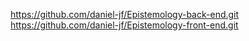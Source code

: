 https://github.com/daniel-jf/Epistemology-back-end.git
https://github.com/daniel-jf/Epistemology-front-end.git